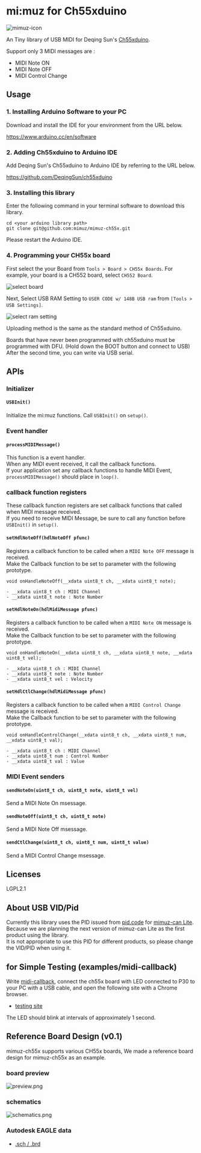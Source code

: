 # mi:muz for Ch55xduino

![mimuz-icon](https://mimuz.github.io/common/icon/png/mimuz-project.png)

An Tiny library of USB MIDI for Deqing Sun's [Ch55xduino](https://github.com/DeqingSun/ch55xduino).

Support only 3 MIDI messages are :

- MIDI Note ON
- MIDI Note OFF
- MIDI Control Change

## Usage

### 1. Installing Arduino Software to your PC

Download and install the IDE for your environment from the URL below.

https://www.arduino.cc/en/software

### 2. Adding Ch55xduino to Arduino IDE

Add Deqing Sun's Ch55xduino to Arduino IDE by referring to the URL below.

https://github.com/DeqingSun/ch55xduino

### 3. Installing this library

Enter the following command in your terminal software to download this library.

```
cd <your arduino library path>
git clone git@github.com:mimuz/mimuz-ch55x.git
```

Please restart the Arduino IDE.

### 4. Programming your CH55x board

First select the your Board from `Tools > Board > CH55x Boards`.
For example, your board is a CH552 board, select `CH552 Board`.

![select board](./docs/select-board.png)

Next, Select USB RAM Setting to `USER CODE w/ 148B USB ram` from `[Tools > USB Settings]`.

![select ram setting](./docs/select-ram.png)

Uploading method is the same as the standard method of Ch55xduino.

Boards that have never been programmed with ch55xduino must be programmed with DFU. (Hold down the BOOT button and connect to USB)
After the second time, you can write via USB serial.

## APIs

### Initializer

#### `USBInit()`

Initialize the mi:muz functions. Call `USBInit()` on `setup()`.

### Event handler

#### `processMIDIMessage()`

This function is a event handler.    
When any MIDI event received, it call the callback functions.    
If your application set any callback functions to handle MIDI Event, `processMIDIMessage()` should place in `loop()`.    

### callback function registers

These callback function registers are set callback functions that called when MIDI message received.    
If you need to receive MIDI Message, be sure to call any function before `USBInit()` in `setup()`.    

#### `setHdlNoteOff(hdlNoteOff pfunc)`

Registers a callback function to be called when a `MIDI Note OFF` message is received.    
Make the Callback function to be set to parameter with the following prototype.

```
void onHandleNoteOff(__xdata uint8_t ch, __xdata uint8_t note);

- __xdata uint8_t ch : MIDI Channel
- __xdata uint8_t note : Note Number
```

#### `setHdlNoteOn(hdlMidiMessage pfunc)`

Registers a callback function to be called when a `MIDI Note ON` message is received.    
Make the Callback function to be set to parameter with the following prototype.

```
void onHandleNoteOn(__xdata uint8_t ch, __xdata uint8_t note, __xdata uint8_t vel);

- __xdata uint8_t ch : MIDI Channel
- __xdata uint8_t note : Note Number
- __xdata uint8_t vel : Velocity

```

#### `setHdlCtlChange(hdlMidiMessage pfunc)`

Registers a callback function to be called when a `MIDI Control Change` message is received.    
Make the Callback function to be set to parameter with the following prototype.

```
void onHandleControlChange(__xdata uint8_t ch, __xdata uint8_t num, __xdata uint8_t val);

- __xdata uint8_t ch : MIDI Channel
- __xdata uint8_t num : Control Number
- __xdata uint8_t val : Value

```

### MIDI Event senders

#### `sendNoteOn(uint8_t ch, uint8_t note, uint8_t vel)`

Send a MIDI Note On msessage.

#### `sendNoteOff(uint8_t ch, uint8_t note)`

Send a MIDI Note Off msessage.

#### `sendCtlChange(uint8_t ch, uint8_t num, uint8_t value)`

Send a MIDI Control Change msessage.

## Licenses

LGPL2.1

## About USB VID/Pid

Currently this library uses the PID issued from [pid.code](https://pid.codes) for [mimuz-can Lite](https://pid.codes/1209/DF02/). Because we are planning the next version of mimuz-can Lite as the first product using the library.    
It is not appropriate to use this PID for different products, so please change the VID/PID when using it.    

## for Simple Testing (examples/midi-callback)

Write [midi-callback](./examples/midi-callback), connect the ch55x board with LED connected to P30 to your PC with a USB cable, and open the following site with a Chrome browser.

- [testing site](https://mimuz.github.io/mimuz-ch55x/)    

The LED should blink at intervals of approximately 1 second.

## Reference Board Design (v0.1)

mimuz-ch55x supports various CH55x boards, We made a reference board design for mimuz-ch55x as an example.

### board preview

![preview.png](./board/image/preview.png)    

### schematics

![schematics.png](./board/image/schematics.png)

### Autodesk EAGLE data

- [.sch / .brd](./board/eagle)
